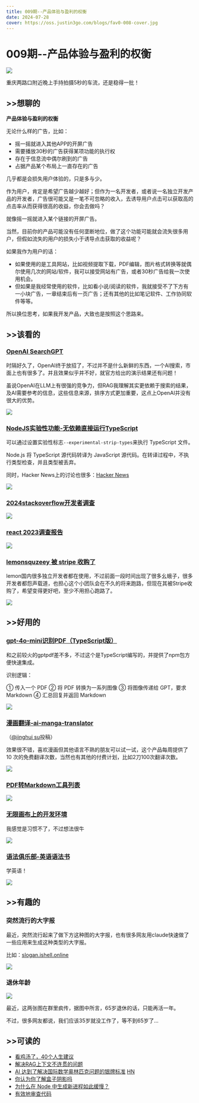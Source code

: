```yaml
---
title: 009期--产品体验与盈利的权衡
date: 2024-07-28
cover: https://oss.justin3go.com/blogs/fav0-008-cover.jpg
---
```

# 009期--产品体验与盈利的权衡

![](https://oss.justin3go.com/blogs/fav0-009-cover.jpg)

重庆两路口附近晚上手持拍摄5秒的车流，还是稳得一批！
## \>\>想聊的

**产品体验与盈利的权衡**

无论什么样的广告，比如：

- 摇一摇就进入其他APP的开屏广告
- 需要播放30秒的广告获得某项功能的执行权
- 存在于信息流中偶尔刷到的广告
- 占据产品某个布局上一直存在的广告

几乎都是会损失用户体验的，只是多与少。

作为用户，肯定是希望广告越少越好；但作为一名开发者，或者说一名独立开发产品的开发者，广告很可能又是一笔不可忽略的收入，去诱导用户点击可以获取高的点击率从而获得很高的收益，你会去做吗？

就像摇一摇就进入某个链接的开屏广告。

当然，目前你的产品可能没有任何垄断地位，做了这个功能可能就会流失很多用户，但假如流失的用户的损失小于诱导点击获取的收益呢？

如果我作为用户的话：

- 如果使用的是工具网站，比如视频提取下载，PDF编辑，图片格式转换等就偶尔使用几次的网站/软件，我可以接受网站有广告，或者30秒广告给我一次使用机会。
- 但如果是我经常使用的软件，比如看小说/阅读的软件，我就接受不了下方有一小块广告，一章结束后有一页广告；还有其他的比如笔记软件、工作协同软件等等。

所以换位思考，如果我开发产品，大致也是按照这个思路来。
## \>\>该看的

### [OpenAI SearchGPT](https://openai.com/index/searchgpt-prototype/)

时隔好久了，OpenAI终于放招了，不过并不是什么新鲜的东西，一个AI搜索，市面上也有很多了。并且效果似乎并不好，就官方给出的演示结果还有问题！

虽说OpenAI在LLM上有很强的竞争力，但RAG我理解其实更依赖于搜索的结果，及AI需要参考的信息，这些信息来源，排序方式更加重要，这点上OpenAI并没有很大的优势。

![](https://oss.justin3go.com/blogs/Pasted%20image%2020240728214758.png)

### [NodeJS实验性功能-无依赖直接运行TypeScript](https://github.com/nodejs/node/pull/53725)

可以通过设置实验性标志`--experimental-strip-types`来执行 TypeScript 文件。

Node.js 将 TypeScript 源代码转译为 JavaScript 源代码。在转译过程中，不执行类型检查，并且类型被丢弃。

同时，Hacker News上的讨论也很多：[Hacker News](https://news.ycombinator.com/item?id=41064351)

![](https://oss.justin3go.com/blogs/Pasted%20image%2020240728220104.png)

### [2024stackoverflow开发者调查](https://news.ycombinator.com/item?id=41063512)

![](https://oss.justin3go.com/blogs/Pasted%20image%2020240728213830.png)

### [react 2023调查报告](https://2023.stateofreact.com/zh-Hans/)

![](https://oss.justin3go.com/blogs/Pasted%20image%2020240728214006.png)

### [lemonsquzeey 被 stripe 收购了](https://x.com/lmsqueezy/status/1816873931409866871)

lemon国内很多独立开发者都在使用，不过前面一段时间出现了很多幺蛾子，很多开发者都怨声载道，也担心这个小团队会在不久的将来跑路，但现在其被Stripe收购了，希望变得更好吧，至少不用担心跑路了。

![](https://oss.justin3go.com/blogs/Pasted%20image%2020240728214125.png)
## \>\>好用的

### [gpt-4o-mini识别PDF（TypeScript版）](https://github.com/getomni-ai/zerox)

和之前较火的gptpdf差不多，不过这个是TypeScript编写的，并提供了npm包方便快速集成。

识别逻辑：

① 传入一个 PDF
② 将 PDF 转换为一系列图像
③ 将图像传递给 GPT，要求 Markdown
④ 汇总回复并返回 Markdown

![](https://oss.justin3go.com/blogs/Pasted%20image%2020240728215144.png)

### [漫画翻译-ai-manga-translator](https://aimangatranslator.com/zh-CN/)

（[@jinghui su](https://x.com/sujingshen)投稿）

效果很不错，喜欢漫画但其他语言不熟的朋友可以试一试，这个产品每周提供了 10 次的免费翻译次数，当然也有其他的付费计划，比如2刀100次翻译次数。

![](https://oss.justin3go.com/blogs/recording%207.gif)

### [PDF转Markdown工具列表](https://x.com/9hills/status/1817045481903784190)

![](https://oss.justin3go.com/blogs/Pasted%20image%2020240728215715.png)

### [无限画布上的开发环境](https://haystackeditor.com/)

我感觉是习惯不了，不过想法很牛

![](https://oss.justin3go.com/blogs/recording%206.gif)

### [语法俱乐部-英语语法书](https://llwslc.github.io/grammar-club/content/Preface.html)

学英语！

![](https://oss.justin3go.com/blogs/Pasted%20image%2020240728221009.png)
## \>\>有趣的

### 突然流行的大字报

最近，突然流行起来了做下方这种图的大字报，也有很多网友用claude快速做了一些应用来生成这种类型的大字报。

比如：[slogan.ishell.online](https://slogan.ishell.online/)

![](https://oss.justin3go.com/blogs/Pasted%20image%2020240728215309.png)

### 退休年龄

![](https://oss.justin3go.com/blogs/Pasted%20image%2020240728220420.png)

最近，这两张图在群里疯传，据图中所言，65岁退休的话，只能再活一年。

不过，很多网友都说，我们应该35岁就没工作了，等不到65岁了...
## \>\>可读的  

- [看鸡汤了，40个人生建议](https://creatoreconomy.so/p/40-life-lessons-i-know-at-40-i-wish-i-knew-at-20?ref=dailydev)
- [解决RAG上下文不连贯的问题](https://news.ycombinator.com/item?id=41034297)
- [AI 达到了解决国际数学奥林匹克问题的银牌标准](https://deepmind.google/discover/blog/ai-solves-imo-problems-at-silver-medal-level/) [HN](https://news.ycombinator.com/item?id=41069829)
- [你认为你了解盒子阴影吗](https://dgerrells.com/blog/how-not-to-use-box-shadows)
- [为什么在 Node 中生成新进程如此缓慢？](https://blog.val.town/blog/node-spawn-performance/)
- [有效地审查代码](https://github.blog/developer-skills/github/how-to-review-code-effectively-a-github-staff-engineers-philosophy/)
